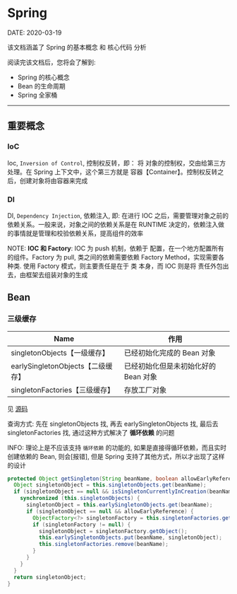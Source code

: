 Spring
======

DATE: 2020-03-19

该文档涵盖了 Spring 的基本概念 和 核心代码 分析

阅读完该文档后，您将会了解到:

* Spring 的核心概念
* Bean 的生命周期
* Spring 全家桶

--------------------------------------------------------------------------------

重要概念
-------
### IoC
Ioc, `Inversion of Control`, 控制权反转，即： 将 对象的控制权，交由给第三方处理。在 Spring 上下文中，这个第三方就是 容器【Container】。控制权反转之后，创建对象将由容器来完成

### DI
DI, `Dependency Injection`, 依赖注入, 即: 在进行 IOC 之后，需要管理对象之前的依赖关系。一般来说，对象之间的依赖关系是在 RUNTIME 决定的，依赖注入做的事情就是管理和校验依赖关系，提高组件的效率

NOTE: **IOC 和 Factory**:
IOC 为 push 机制，依赖于 配置，在一个地方配置所有的组件。Factory 为 pull, 类之间的依赖需要依赖 Factory Method，实现需要各种类.
使用 Factory 模式，则主要责任是在于 类 本身，而 IOC 则是将 责任外包出去，由框架去组装对象的生成

Bean
----
### 三级缓存

Name | 作用
---|---
singletonObjects【一级缓存】 | 已经初始化完成的 Bean 对象
earlySingletonObjects【二级缓存】 | 已经初始化但是未初始化好的 Bean 对象
singletonFactories【三级缓存】 | 存放工厂对象

见 [源码](https://github.com/spring-projects/spring-framework/blob/8f369ffed55dad6021624105b961884c2e42d605/spring-beans/src/main/java/org/springframework/beans/factory/support/DefaultSingletonBeanRegistry.java#L180)

查询方式: 先在 singletonObjects 找, 再去 earlySingletonObjects 找, 最后去 singletonFactories 找, 通过这种方式解决了 **循环依赖** 的问题

INFO: 理论上是不应该支持 `循环依赖` 的功能的, 如果是直接得循环依赖，而且实时创建依赖的 Bean, 则会[报错], 但是 Spring 支持了其他方式，所以才出现了这样的设计

```java
protected Object getSingleton(String beanName, boolean allowEarlyReference) {
  Object singletonObject = this.singletonObjects.get(beanName);
  if (singletonObject == null && isSingletonCurrentlyInCreation(beanName)) {
    synchronized (this.singletonObjects) {
      singletonObject = this.earlySingletonObjects.get(beanName);
      if (singletonObject == null && allowEarlyReference) {
        ObjectFactory<?> singletonFactory = this.singletonFactories.get(beanName);
        if (singletonFactory != null) {
          singletonObject = singletonFactory.getObject();
          this.earlySingletonObjects.put(beanName, singletonObject);
          this.singletonFactories.remove(beanName);
        }
      }
    }
  }
  return singletonObject;
}
```
